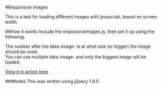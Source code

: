 #Responsive images

This is a test for loading different images with javascript, based on screen width.

##How it works
Include the responsiveImages.js, then set it up using the following.  

<div data-image-500=""></div>

The number after the data-image- is at what size (or bigger) the image should be used.  
You can use multiple data-image-<size> and only the biggest image will be loaded.

[View it in action here](http://martinblackburn.github.com/responsive-images/)

###Notes
This was written using jQuery 1.9.0